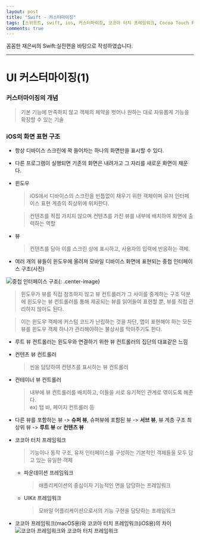 ```yaml
---
layout: post
title: "Swift - 커스터마이징"
tags: [스위프트, swift, ios, 커스터마이징, 코코아 터치 프레임워크, Cocoa Touch Framework]
comments: true
---
```


꼼꼼한 재은씨의 Swift:실전편을 바탕으로 작성하였습니다.

--- 

# UI 커스터마이징(1)

### 커스터마이징의 개념

> 기본 기능에 만족하지 않고 객체의 제약을 벗어나 원하는 대로 자유롭게 기능을 확장할 수 있는 기술

### iOS의 화면 표현 구조

* 항상 디바이스 스크린에 꽉 들어차는 하나의 화면만을 표시할 수 있다.
* 다른 프로그램이 실행되면 기존의 화면은 내려가고 그 자리를 새로운 화면이 채운다.
* 윈도우
  > iOS에서 디바이스의 스크린을 빈틈없이 채우기 위한 객체이며 유저 인터페이스 표현 계층의 최상위에 위치한다.
  
  > 컨텐츠를 직접 가지지 않으며 컨텐츠를 가진 뷰를 내부에 배치하여 화면에 출력하는 역할
* 뷰
  > 컨텐츠를 담아 이를 스크린 상에 표시하고, 사용자의 입력에 반응하는 객체.
* 여러 개의 뷰들이 윈도우에 올려져 모바일 디바이스 화면에 표현되는 중첩 인터페이스 구조(사진)

![중첩 인터페이스 구조](https://user-images.githubusercontent.com/25144780/53097973-fa5eda00-3565-11e9-8a5e-03f426b7d607.jpg){: .center-image}

> 윈도우가 뷰를 직접 참조하지 않고 뷰 컨트롤러가 그 사이를 중계하는 구조 덕분에 윈도우는 뷰 컨트롤러를 통해 제공되는 뷰를 읽어들여 표현할 뿐, 뷰를 직접 관리하지 않아도 된다.

> 이는 윈도우 객체에 커스텀 코드가 난립하는 것을 차단, 앱이 표현해야 하는 모든 뷰를 윈도우 객체 하나가 관리해야하는 불상사를 막아주기도 한다.

* 루트 뷰 컨트롤러는 윈도우와 연결하기 위한 뷰 컨트롤러의 집단의 대표같은 느낌

* 컨텐츠 뷰 컨트롤러
  > 씬을 담당하여 컨텐츠를 표시하는 뷰 컨트롤러

* 컨테이너 뷰 컨트롤러
  > 내부에 뷰 컨트롤러를 배치하고, 이들을 서로 유기적인 관계로 엮이도록 해준다.
  > <br> ex) 탭 바, 페이지 컨트롤러 등
  
* 다른 뷰를 포함하는 뷰 -> **슈퍼 뷰**, 슈퍼뷰에 포함된 뷰 -> **서브 뷰**, 뷰 계층 구조 최상위 뷰 -> **루트 뷰** or **컨텐츠 뷰**

* 코코아 터치 프레임워크
  > 기능이나 동작 구조, 유저 인터페이스를 구성하는 기본적인 객체들을 모두 담고 있는 유일한 객체
  
  * 파운데이션 프레임워크
    > 애플리케이션의 중심이자 기능적인 면을 담당하는 프레임워크
  
  * UIKit 프레임워크
    > 모바일 어플리케이션으로서의 기능 구현을 담당하는 프레임워크
  
* 코코아 프레임워크(macOS용)와 코코아 터치 프레임워크(iOS용)의 차이
![코코아 프레임워크와 코코아 터치 프레임워크](https://user-images.githubusercontent.com/25144780/53099718-aeae2f80-3569-11e9-8b30-3611c4c3fbf9.jpeg)
